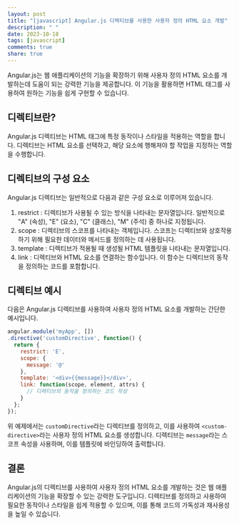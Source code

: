 ```yaml
---
layout: post
title: "[javascript] Angular.js 디렉티브를 사용한 사용자 정의 HTML 요소 개발"
description: " "
date: 2023-10-18
tags: [javascript]
comments: true
share: true
---
```


Angular.js는 웹 애플리케이션의 기능을 확장하기 위해 사용자 정의 HTML 요소를 개발하는데 도움이 되는 강력한 기능을 제공합니다. 이 기능을 활용하면 HTML 태그를 사용하여 원하는 기능을 쉽게 구현할 수 있습니다.

## 디렉티브란?

Angular.js 디렉티브는 HTML 태그에 특정 동작이나 스타일을 적용하는 역할을 합니다. 디렉티브는 HTML 요소를 선택하고, 해당 요소에 행해져야 할 작업을 지정하는 역할을 수행합니다.

## 디렉티브의 구성 요소

Angular.js 디렉티브는 일반적으로 다음과 같은 구성 요소로 이루어져 있습니다.

1. restrict : 디렉티브가 사용될 수 있는 방식을 나타내는 문자열입니다. 일반적으로 "A" (속성), "E" (요소), "C" (클래스), "M" (주석) 중 하나로 지정됩니다.
2. scope : 디렉티브의 스코프를 나타내는 객체입니다. 스코프는 디렉티브와 상호작용하기 위해 필요한 데이터와 메서드를 정의하는 데 사용됩니다.
3. template : 디렉티브가 적용될 때 생성될 HTML 템플릿을 나타내는 문자열입니다.
4. link : 디렉티브와 HTML 요소를 연결하는 함수입니다. 이 함수는 디렉티브의 동작을 정의하는 코드를 포함합니다.

## 디렉티브 예시

다음은 Angular.js 디렉티브를 사용하여 사용자 정의 HTML 요소를 개발하는 간단한 예시입니다.

```javascript
angular.module('myApp', [])
.directive('customDirective', function() {
  return {
    restrict: 'E',
    scope: {
      message: '@'
    },
    template: '<div>{{message}}</div>',
    link: function(scope, element, attrs) {
      // 디렉티브의 동작을 정의하는 코드 작성
    }
  };
});
```

위 예제에서는 `customDirective`라는 디렉티브를 정의하고, 이를 사용하여 `<custom-directive>`라는 사용자 정의 HTML 요소를 생성합니다. 디렉티브는 `message`라는 스코프 속성을 사용하며, 이를 템플릿에 바인딩하여 출력합니다.

## 결론

Angular.js의 디렉티브를 사용하여 사용자 정의 HTML 요소를 개발하는 것은 웹 애플리케이션의 기능을 확장할 수 있는 강력한 도구입니다. 디렉티브를 정의하고 사용하여 필요한 동작이나 스타일을 쉽게 적용할 수 있으며, 이를 통해 코드의 가독성과 재사용성을 높일 수 있습니다.